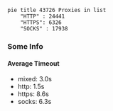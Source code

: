 
```mermaid
pie title 43726 Proxies in list
    "HTTP" : 24441
    "HTTPS": 6326
    "SOCKS" : 17938
```

### Some Info
#### Average Timeout

- mixed: 3.0s
- http: 1.5s
- https: 8.6s
- socks: 6.3s